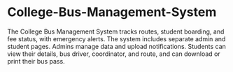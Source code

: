 # College-Bus-Management-System
The College Bus Management System tracks routes, student boarding, and fee status, with emergency alerts. The system includes separate admin and student pages. Admins manage data and upload notifications. Students can view their details, bus driver, coordinator, and route, and can download or print their bus pass.
